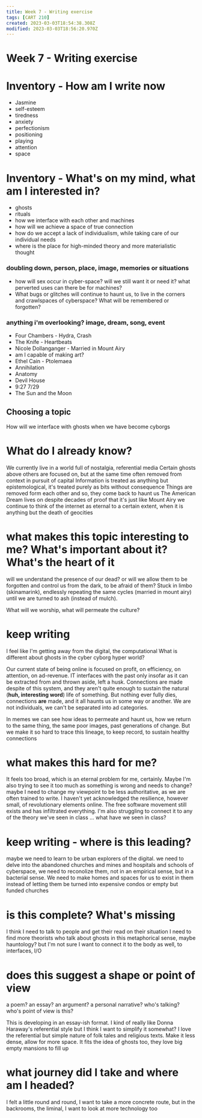 ```yaml
---
title: Week 7 - Writing exercise
tags: [CART 210]
created: 2023-03-03T18:54:38.308Z
modified: 2023-03-03T18:56:20.970Z
---
```


# Week 7 - Writing exercise

# Inventory - How am I write now
- Jasmine
- self-esteem
- tiredness
- anxiety
- perfectionism
- positioning
- playing
- attention
- space

# Inventory - What's on my mind, what am I interested in?
- ghosts
- rituals
- how we interface with each other and machines
- how will we achieve a space of true connection
- how do we accept a lack of individualism, while taking care of our individual needs
- where is the place for high-minded theory and more materialistic thought
### doubling down, person, place, image, memories or situations
- how will sex occur in cyber-space? will we still want it or need it? what perverted uses can there be for machines?
- What bugs or glitches will continue to haunt us, to live in the corners and crawlspaces of cyberspace? What will be remembered or forgotten?
### anything i'm overlooking? image, dream, song, event
- Four Chambers - Hydra, Crash
- The Knife - Heartbeats
- Nicole Dollanganger - Married in Mount Airy
- am I capable of making art?
- Ethel Cain - Ptolemaea
- Annihilation
- Anatomy
- Devil House
- 9:27 7/29
- The Sun and the Moon

## Choosing a topic
How will we interface with ghosts when we have become cyborgs

# What do I already know?
We currently live in a world full of nostalgia, referential media
Certain ghosts above others are focused on, but at the same time often removed from context in pursuit of capital
Information is treated as anything but epistemological, it's treated purely as bits without consequence
Things are removed form each other
and so, they come back to haunt us
The American Dream lives on despite decades of proof that it's just like Mount Airy
we continue to think of the internet as eternal to a certain extent, when it is anything but
the death of geocities

# what makes this topic interesting to me? What's important about it? What's the heart of it
will we understand the presence of our dead? or will we allow them to be forgotten and control us from the dark, to be afraid of them? Stuck in limbo (skinamarink), endlessly repeating the same cycles (married in mount airy) until we are turned to ash (instead of mulch).

What will we worship, what will permeate the culture?

# keep writing

I feel like I'm getting away from the digital, the computational
What is different about ghosts in the cyber cyborg hyper world?

Our current state of being online is focused on profit, on efficiency, on attention, on ad-revenue. IT interfaces with the past only insofar as it can be extracted from and thrown aside, left a husk. Connections are made despite of this system, and they aren't quite enough to sustain the natural (**huh, interesting word**) life of something. But nothing ever fully dies, connections **are** made, and it all haunts us in some way or another. We are not individuals, we can't be separated into ad categories.

In memes we can see how ideas to permeate and haunt us, how we return to the same thing, the same poor images, past generations of change. But we make it so hard to trace this lineage, to keep record, to sustain healthy connections

# what makes this hard for me?
It feels too broad, which is an eternal problem for me, certainly. Maybe I'm also trying to see it too much as something is wrong and needs to change? maybe I need to change my viewpoint to be less authoritative, as we are often trained to write. I haven't yet acknowledged the resilience, however small, of revolutionary elements online. The free software movement still exists and has infiltrated everything. I'm also struggling to connect it to any of the theory we've seen in class ... what have we seen in class? 

# keep writing - where is this leading?

maybe we need to learn to be urban explorers of the digital. we need to delve into the abandoned churches and mines and hospitals and schools of cyberspace, we need to reconolize them, not in an empirical sense, but in a bacterial sense. We need to make homes and spaces for us to exist in them instead of letting them be turned into expensive condos or empty but funded churches

# is this complete? What's missing

I think I need to talk to people and get their read on their situation
I need to find more theorists who talk about ghosts in this metaphorical sense, maybe hauntology? but I'm not sure
I want to connect it to the body as well, to interfaces, I/O

# does this suggest a shape or point of view
a poem? an essay? an argument? a personal narrative?
who's talking? who's point of view is this?

This is developing in an essay-ish format. I kind of really like Donna Haraway's referential style but I think I want to simplify it somewhat? I love the referential but simple nature of folk tales and religious texts. Make it less dense, allow for more space. It fits the idea of ghosts too, they love big empty mansions to fill up

# what journey did I take and where am I headed?

I felt a little round and round, 
I want to take a more concrete route, but in the backrooms, the liminal, I want to look at more technology too
